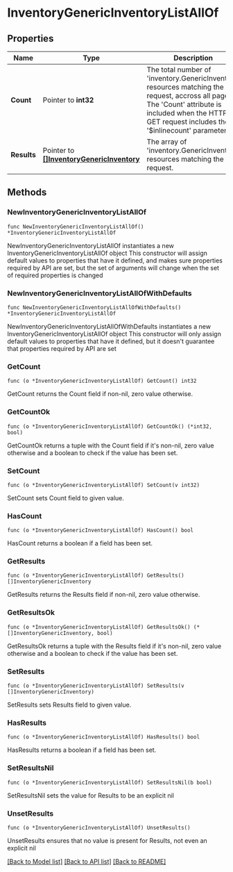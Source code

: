 # InventoryGenericInventoryListAllOf

## Properties

Name | Type | Description | Notes
------------ | ------------- | ------------- | -------------
**Count** | Pointer to **int32** | The total number of &#39;inventory.GenericInventory&#39; resources matching the request, accross all pages. The &#39;Count&#39; attribute is included when the HTTP GET request includes the &#39;$inlinecount&#39; parameter. | [optional] 
**Results** | Pointer to [**[]InventoryGenericInventory**](inventory.GenericInventory.md) | The array of &#39;inventory.GenericInventory&#39; resources matching the request. | [optional] 

## Methods

### NewInventoryGenericInventoryListAllOf

`func NewInventoryGenericInventoryListAllOf() *InventoryGenericInventoryListAllOf`

NewInventoryGenericInventoryListAllOf instantiates a new InventoryGenericInventoryListAllOf object
This constructor will assign default values to properties that have it defined,
and makes sure properties required by API are set, but the set of arguments
will change when the set of required properties is changed

### NewInventoryGenericInventoryListAllOfWithDefaults

`func NewInventoryGenericInventoryListAllOfWithDefaults() *InventoryGenericInventoryListAllOf`

NewInventoryGenericInventoryListAllOfWithDefaults instantiates a new InventoryGenericInventoryListAllOf object
This constructor will only assign default values to properties that have it defined,
but it doesn't guarantee that properties required by API are set

### GetCount

`func (o *InventoryGenericInventoryListAllOf) GetCount() int32`

GetCount returns the Count field if non-nil, zero value otherwise.

### GetCountOk

`func (o *InventoryGenericInventoryListAllOf) GetCountOk() (*int32, bool)`

GetCountOk returns a tuple with the Count field if it's non-nil, zero value otherwise
and a boolean to check if the value has been set.

### SetCount

`func (o *InventoryGenericInventoryListAllOf) SetCount(v int32)`

SetCount sets Count field to given value.

### HasCount

`func (o *InventoryGenericInventoryListAllOf) HasCount() bool`

HasCount returns a boolean if a field has been set.

### GetResults

`func (o *InventoryGenericInventoryListAllOf) GetResults() []InventoryGenericInventory`

GetResults returns the Results field if non-nil, zero value otherwise.

### GetResultsOk

`func (o *InventoryGenericInventoryListAllOf) GetResultsOk() (*[]InventoryGenericInventory, bool)`

GetResultsOk returns a tuple with the Results field if it's non-nil, zero value otherwise
and a boolean to check if the value has been set.

### SetResults

`func (o *InventoryGenericInventoryListAllOf) SetResults(v []InventoryGenericInventory)`

SetResults sets Results field to given value.

### HasResults

`func (o *InventoryGenericInventoryListAllOf) HasResults() bool`

HasResults returns a boolean if a field has been set.

### SetResultsNil

`func (o *InventoryGenericInventoryListAllOf) SetResultsNil(b bool)`

 SetResultsNil sets the value for Results to be an explicit nil

### UnsetResults
`func (o *InventoryGenericInventoryListAllOf) UnsetResults()`

UnsetResults ensures that no value is present for Results, not even an explicit nil

[[Back to Model list]](../README.md#documentation-for-models) [[Back to API list]](../README.md#documentation-for-api-endpoints) [[Back to README]](../README.md)


